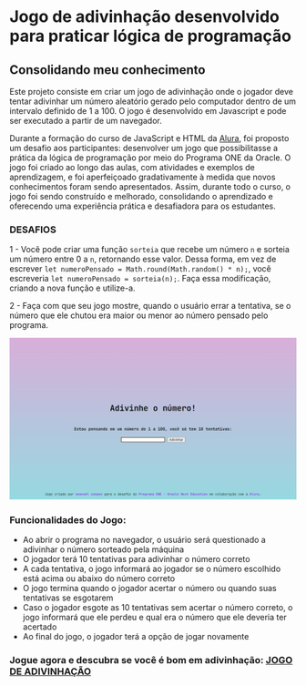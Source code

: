 # Jogo de adivinhação desenvolvido para praticar lógica de programação

## Consolidando meu conhecimento 
Este projeto consiste em criar um jogo de adivinhação onde o jogador deve tentar adivinhar um número aleatório gerado pelo computador dentro de um intervalo definido de 1 a 100. O jogo é desenvolvido em Javascript e pode ser executado a partir de um navegador. 

Durante a formação do curso de JavaScript e HTML da [Alura](https://cursos.alura.com.br/user/emanoelcampos), foi proposto um desafio aos participantes: desenvolver um jogo que possibilitasse a prática da lógica de programação por meio do Programa ONE da Oracle. O jogo foi criado ao longo das aulas, com atividades e exemplos de aprendizagem, e foi aperfeiçoado gradativamente à medida que novos conhecimentos foram sendo apresentados. Assim, durante todo o curso, o jogo foi sendo construído e melhorado, consolidando o aprendizado e oferecendo uma experiência prática e desafiadora para os estudantes.

### DESAFIOS

1 - Você pode criar uma função `sorteia` que recebe um número `n` e sorteia um número entre 0 a `n`, retornando esse valor. Dessa forma, em vez de escrever `let numeroPensado = Math.round(Math.random() * n);`, você escreveria `let numeroPensado = sorteia(n);`. Faça essa modificação, criando a nova função e utilize-a.

2 - Faça com que seu jogo mostre, quando o usuário errar a tentativa, se o número que ele chutou era maior ou menor ao número pensado pelo programa.

![Página do jogo](https://raw.githubusercontent.com/emanoelcampos/jogo-adivinhacao/master/site-images/front-page.png)

### Funcionalidades do Jogo:

- Ao abrir o programa no navegador, o usuário será questionado a adivinhar o número sorteado pela máquina
- O jogador terá 10 tentativas para adivinhar o número correto
- A cada tentativa, o jogo informará ao jogador se o número escolhido está acima ou abaixo do número correto
- O jogo termina quando o jogador acertar o número ou quando suas tentativas se esgotarem
- Caso o jogador esgote as 10 tentativas sem acertar o número correto, o jogo informará que ele perdeu e qual era o número que ele deveria ter acertado
- Ao final do jogo, o jogador terá a opção de jogar novamente

### Jogue agora e descubra se você é bom em adivinhação: [JOGO DE ADIVINHAÇÃO](https://emanoelcampos.github.io/jogo-adivinhacao/) 
